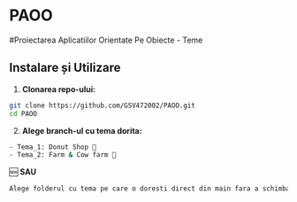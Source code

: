 # PAOO
#Proiectarea Aplicatiilor Orientate Pe Obiecte - Teme

## Instalare și Utilizare

1. **Clonarea repo-ului:**
```bash
git clone https://github.com/GSV472002/PAOO.git
cd PAOO
```
2. **Alege branch-ul cu tema dorita:**
```bash
- Tema_1: Donut Shop 🍩
- Tema_2: Farm & Cow farm 🍦 
```
🆕 **SAU**
```bash
Alege folderul cu tema pe care o doresti direct din main fara a schimba branch-ul.
```
